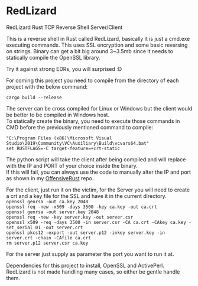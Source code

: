 # RedLizard
RedLizard Rust TCP Reverse Shell Server/Client

This is a reverse shell in Rust called RedLizard, basically it is just a cmd.exe executing commands.
This uses SSL encryption and some basic reversing on strings.
Binary can get a bit big around 3~3.5mb since it needs to statically compile the OpenSSL library.  
  
Try it against strong EDRs, you will surprised :D  

For coming this project you need to compile from the directory of each project with the below command:    
 
`cargo build --release`  

The server can be cross compiled for Linux or Windows but the client would be better to be compiled in Windows host.  
To statically create the binary, you need to execute those commands in CMD before the previously mentioned command to compile:  

`"C:\Program Files (x86)\Microsoft Visual Studio\2019\Community\VC\Auxiliary\Build\vcvars64.bat"`  
`set RUSTFLAGS=-C target-feature=+crt-static`  

The python script will take the client after being compiled and will replace with the IP and PORT of your choice inside the binary.  
If this will fail, you can always use the code to manually alter the IP and port as shown in my [OffensiveRust](https://github.com/trickster0/OffensiveRust/blob/master/tcp_ssl_client/src/main.rs) repo.  

For the client, just run it on the victim, for the Server you will need to create a crt and a key file for the SSL and have it in the current directory.  
`openssl genrsa -out ca.key 2048`  
`openssl req -new -x509 -days 3500 -key ca.key -out ca.crt`  
`openssl genrsa -out server.key 2048`  
`openssl req -new -key server.key -out server.csr`  
`openssl x509 -req -days 3500 -in server.csr -CA ca.crt -CAkey ca.key -set_serial 01 -out server.crt`  
`openssl pkcs12 -export -out server.p12 -inkey server.key -in server.crt -chain -CAfile ca.crt`  
`rm server.p12 server.csr ca.key`  

For the server just supply as parameter the port you want to run it at.

Dependencies for this project to install, OpenSSL and ActivePerl.  
RedLizard is not made handling many cases, so either be gentle handle them.  
